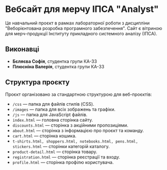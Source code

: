 # Вебсайт для мерчу ІПСА "Analyst"

Це навчальний проєкт в рамках лабораторної роботи з дисципліни "Веборієнтована розробка програмного забезпечення". Сайт є вітриною для мерч-продукції Інституту прикладного системного аналізу (ІПСА).

## Виконавці

* **Бєляєва Софія**, студентка групи КА-33
* **Плюсніна Валерія**, студентка групи КА-33

## Структура проєкту

Проєкт організовано за стандартною структурою для веб-проєктів:

* `/css` — папка для файлів стилів (CSS).
* `/images` — папка для всіх зображень та графіки.
* `/js` — папка для JavaScript файлів.
* `index.html` — головна сторінка сайту.
* `discounts.html` — сторінка з акційними пропозиціями.
* `about.html` — сторінка з інформацією про проєкт та команду.
* `cart.html` — сторінка кошика.
* `t-shirts.html, shoppers.html, notebooks.html, pens.html, stickers.html` — сторінки категорій каталогу.
* `product-detail.html` — сторінка товару.
* `registration.html` — сторінка реєстрації та входу.
* `profile.html` — сторінка профілю користувача.
